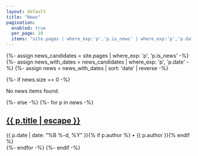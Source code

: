 ```yaml
---
layout: default
title: "News"
pagination:
  enabled: true
  per_page: 10
  items: "site.pages | where_exp:'p','p.is_news' | where_exp:'p','p.date' | sort:'date' | reverse"
---
```


{%- assign news_candidates = site.pages | where_exp: 'p', 'p.is_news' -%}
{%- assign news_with_dates = news_candidates | where_exp: 'p', 'p.date' -%}
{%- assign news = news_with_dates | sort: 'date' | reverse -%}

{%- if news.size == 0 -%}
  <p>No news items found.</p>
{%- else -%}
  {%- for p in news -%}
    <article class="post">
      <h2><a href="{{ p.url | relative_url }}">{{ p.title | escape }}</a></h2>
      <div class="meta">{{ p.date | date: "%B %-d, %Y" }}{% if p.author %} • {{ p.author }}{% endif %}</div>
    </article>
  {%- endfor -%}
{%- endif -%}
